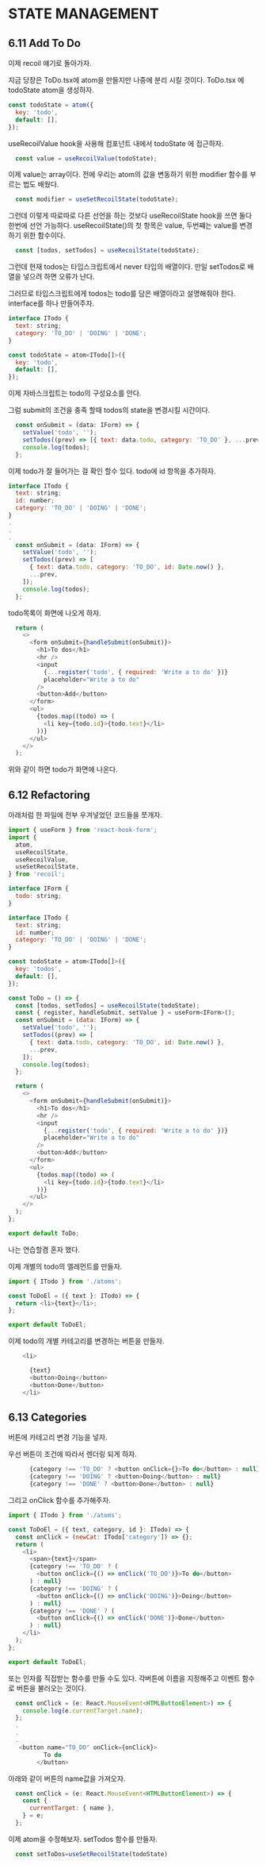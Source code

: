 # STATE MANAGEMENT

## 6.11 Add To Do

이제 recoil 얘기로 돌아가자.

지금 당장은 ToDo.tsx에 atom을 만들지만 나중에 분리 시킬 것이다. ToDo.tsx 에 todoState atom을 생성하자.

```JavaScript
const todoState = atom({
  key: 'todo',
  default: [],
});
```

useRecoilValue hook을 사용해 컴포넌트 내에서 todoState 에 접근하자.

```JavaScript
  const value = useRecoilValue(todoState);

```

이제 value는 array이다.
전에 우리는 atom의 값을 변동하기 위한 modifier 함수를 부르는 법도 배웠다.

```JavaScript
  const modifier = useSetRecoilState(todoState);

```

그런데 이렇게 따로따로 다른 선언을 하는 것보다 useRecoilState hook을 쓰면 둘다 한번에 선언 가능하다.
useRecoilState()의 첫 항목은 value, 두번쨰는 value를 변경하기 위한 함수이다.

```JavaScript
  const [todos, setTodos] = useRecoilState(todoState);

```

그런데 현재 todos는 타입스크립트에서 never 타입의 배열이다. 만일 setTodos로 배열을 넣으려 하면 오류가 난다.

그러므로 타입스크립트에게 todos는 todo를 담은 배열이라고 설명해줘야 한다. interface를 하나 만들어주자.

```JavaScript
interface ITodo {
  text: string;
  category: 'TO_DO' | 'DOING' | 'DONE';
}

const todoState = atom<ITodo[]>({
  key: 'todo',
  default: [],
});
```

이제 자바스크립트는 todo의 구성요소를 안다.

그럼 submit의 조건을 충족 할때 todos의 state을 변경시킬 시간이다.

```JavaScript
  const onSubmit = (data: IForm) => {
    setValue('todo', '');
    setTodos((prev) => [{ text: data.todo, category: 'TO_DO' }, ...prev]);
    console.log(todos);
  };

```

이제 todo가 잘 들어가는 걸 확인 할수 있다. todo에 id 항목을 추가하자.

```JavaScript
interface ITodo {
  text: string;
  id: number;
  category: 'TO_DO' | 'DOING' | 'DONE';
}
.
.
.
  const onSubmit = (data: IForm) => {
    setValue('todo', '');
    setTodos((prev) => [
      { text: data.todo, category: 'TO_DO', id: Date.now() },
      ...prev,
    ]);
    console.log(todos);
  };
```

todo목록이 화면에 나오게 하자.

```JavaScript
  return (
    <>
      <form onSubmit={handleSubmit(onSubmit)}>
        <h1>To dos</h1>
        <hr />
        <input
          {...register('todo', { required: 'Write a to do' })}
          placeholder="Write a to do"
        />
        <button>Add</button>
      </form>
      <ul>
        {todos.map((todo) => (
          <li key={todo.id}>{todo.text}</li>
        ))}
      </ul>
    </>
  );
```

위와 같이 하면 todo가 화면에 나온다.

## 6.12 Refactoring

아래처럼 한 파일에 전부 우겨넣었던 코드들을 쪼개자.

```JavaScript
import { useForm } from 'react-hook-form';
import {
  atom,
  useRecoilState,
  useRecoilValue,
  useSetRecoilState,
} from 'recoil';

interface IForm {
  todo: string;
}

interface ITodo {
  text: string;
  id: number;
  category: 'TO_DO' | 'DOING' | 'DONE';
}

const todoState = atom<ITodo[]>({
  key: 'todos',
  default: [],
});

const ToDo = () => {
  const [todos, setTodos] = useRecoilState(todoState);
  const { register, handleSubmit, setValue } = useForm<IForm>();
  const onSubmit = (data: IForm) => {
    setValue('todo', '');
    setTodos((prev) => [
      { text: data.todo, category: 'TO_DO', id: Date.now() },
      ...prev,
    ]);
    console.log(todos);
  };

  return (
    <>
      <form onSubmit={handleSubmit(onSubmit)}>
        <h1>To dos</h1>
        <hr />
        <input
          {...register('todo', { required: 'Write a to do' })}
          placeholder="Write a to do"
        />
        <button>Add</button>
      </form>
      <ul>
        {todos.map((todo) => (
          <li key={todo.id}>{todo.text}</li>
        ))}
      </ul>
    </>
  );
};

export default ToDo;

```

나는 연습할겸 혼자 했다.

이제 개별의 todo의 엘레먼트를 만들자.

```JavaScript
import { ITodo } from './atoms';

const ToDoEl = ({ text }: ITodo) => {
  return <li>{text}</li>;
};

export default ToDoEl;

```

이제 todo의 개별 카테고리를 변경하는 버튼을 만들자.

```JavaScript
    <li>

      {text}
      <button>Doing</button>
      <button>Done</button>
    </li>
```

## 6.13 Categories

버튼에 카테고리 변경 기능을 넣자.

우선 버튼이 조건에 따라서 렌더링 되게 하자.

```JavaScript
      {category !== 'TO_DO' ? <button onClick={}>To do</button> : null}
      {category !== 'DOING' ? <button>Doing</button> : null}
      {category !== 'DONE' ? <button>Done</button> : null}
```

그리고 onClick 함수를 추가해주자.

```JavaScript
import { ITodo } from './atoms';

const ToDoEl = ({ text, category, id }: ITodo) => {
  const onClick = (newCat: ITodo['category']) => {};
  return (
    <li>
      <span>{text}</span>
      {category !== 'TO_DO' ? (
        <button onClick={() => onClick('TO_DO')}>To do</button>
      ) : null}
      {category !== 'DOING' ? (
        <button onClick={() => onClick('DOING')}>Doing</button>
      ) : null}
      {category !== 'DONE' ? (
        <button onClick={() => onClick('DONE')}>Done</button>
      ) : null}
    </li>
  );
};

export default ToDoEl;

```

또는 인자를 직접받는 함수를 만들 수도 있다. 각버튼에 이름을 지정해주고 이벤트 함수로 버튼을 불러오는 것이다.

```JavaScript
  const onClick = (e: React.MouseEvent<HTMLButtonElement>) => {
    console.log(e.currentTarget.name);
  };
  .
  .
  .
   <button name="TO_DO" onClick={onClick}>
          To do
        </button>

```

아래와 같이 버튼의 name값을 가져오자.

```JavaScript
  const onClick = (e: React.MouseEvent<HTMLButtonElement>) => {
    const {
      currentTarget: { name },
    } = e;
  };
```

이제 atom을 수정해보자. setTodos 함수를 만들자.

```JavaScript
  const setToDos=useSetRecoilState(todoState)
```
